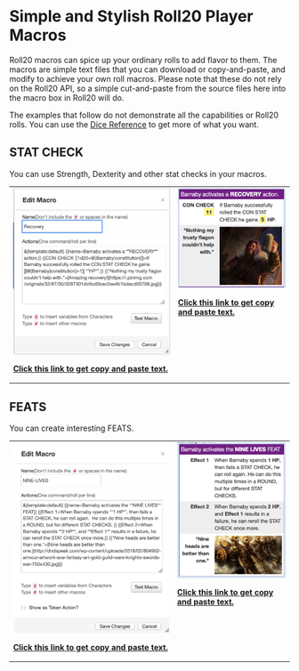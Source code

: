 # Simple and Stylish Roll20 Player Macros

Roll20 macros can spice up your ordinary rolls to add flavor to them.  The macros are simple text files that you can download or copy-and-paste, and modify to achieve your own roll macros.  Please note that these do not rely on the Roll20 API, so a simple cut-and-paste from the source files here into the macro box in Roll20 will do.

The examples that follow do not demonstrate all the capabilities or Roll20 rolls.  You can use the [Dice Reference](https://roll20.zendesk.com/hc/en-us/articles/360037773133-Dice-Reference) to get more of what you want.

## STAT CHECK

You can use Strength, Dexterity and other stat checks in your macros.

<table>
  <tr>
    <td valign="top">
      <img src="https://github.com/2533001180/roll20-macros/blob/master/recovery-macro.png">
      <p>
      <a href="https://github.com/2533001180/roll20-macros/blob/master/recovery-roll.txt"><b>Click this link to get copy and paste text.</b></a>
    </td>
    <td valign="top">
      <img src="https://github.com/2533001180/roll20-macros/blob/master/recovery-rolls.png">
      <p>
      <a href="https://github.com/2533001180/roll20-macros/blob/master/recovery-roll.txt"><b>Click this link to get copy and paste text.</b></a>
    </td>
  </tr>
</table>

## FEATS

You can create interesting FEATS.

<table>
  <tr>
    <td valign="top">
      <img src="https://github.com/2533001180/roll20-macros/blob/master/nine-lives-macro.png">
      <p>
      <a href="https://github.com/2533001180/roll20-macros/blob/master/nine-lives-feat.txt"><b>Click this link to get copy and paste text.</b></a>
    </td>
    <td valign="top">
      <img src="https://github.com/2533001180/roll20-macros/blob/master/nine-lives-feat.png">
      <p>
      <a href="https://github.com/2533001180/roll20-macros/blob/master/nine-lives-feat.txt"><b>Click this link to get copy and paste text.</b></a>
    </td>
  </tr>
</table>
